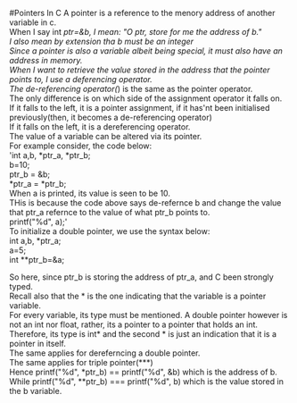   #Pointers In C
 A pointer is a reference to the menory address of another variable in c.<br>
 When I say int *ptr=&b, I mean: "O ptr, store for me the address of b."<br>
I also mean by extension tha b must be an integer <br>
 Since a pointer is also a variable albeit being special, it must also have an address in memory.<br>
 When I want to retrieve the value stored in the address that the pointer points to, I use a deferencing operator.<br>
 The de-referencing operator(*) is the same as the pointer operator. <br>
 The only difference is on which side of the assignment operator it falls on.<br>
 If it falls to the left, it is a pointer assignment, if it has'nt been initialised previously(then, it becomes a de-referencing operator)<br>
 If it falls on the left, it is a dereferencing operator.<br>
 The value of a variable can be altered via its pointer.<br>
 For example consider, the code below:<br>
 'int a,b, *ptr_a, *ptr_b;<br>
  b=10;<br>
  ptr_b = &b;<br>
  *ptr_a = *ptr_b;<br>
  When a is printed, its value is seen to be 10.<br>
  THis is because the code above says de-refernce b and change the value that ptr_a refernce to the value of what ptr_b points to.<br>
  printf("%d", a);'<br>
  To initialize a double pointer, we use the syntax below: <br>
  int a,b, *ptr_a;<br>
  a=5;<br>
 int **ptr_b=&a;<br>

 So here, since ptr_b is storing the address of ptr_a, and C been strongly typed. <br>
 Recall also that the * is the one indicating that the variable is a pointer variable. <br>
 For every variable, its type must be mentioned. A double pointer however is not an int nor float, rather, its a pointer to a pointer that holds an int. <br>
 Therefore, its type is int* and the second * is just an indication that it is a pointer in itself.<br>
 The same applies for dereferncing a double pointer.<br>
 The same applies for triple pointer(***) <br>
Hence printf("%d", *ptr_b) ==  printf("%d", &b) which is the address of b.
While  printf("%d", **ptr_b) ===  printf("%d", b) which is the value stored in the b variable.
